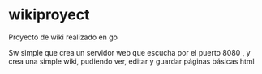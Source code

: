 # wikiproyect
Proyecto de wiki realizado en go

Sw simple que crea un servidor web que escucha por el puerto 8080 , y crea una simple wiki, pudiendo ver, editar y guardar páginas básicas html

